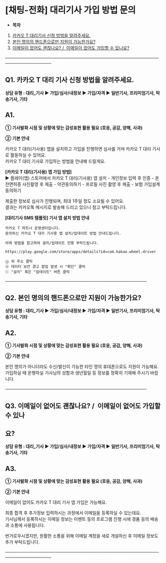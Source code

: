 # [채팅-전화] 대리기사 가입 방법 문의

* **목차**

1. [카카오 T 대리기사 신청 방법을 알려주세요.](#01HXTQ7E93DAQKJNVBZ62JKQSN)
2. [본인 명의의 핸드폰으로만 지원이 가능한가요?](#01HT1YRGEB0ZW5DYMMMCANDY34)
3. [이메일이 없어도 괜찮나요? /  이메일이 없어도 가입할 수 있나요?](#01HTPED4PGSS8MZTWP1HFF0H0Z)

─────────────────────────────────────────────────────────────────

**Q1.** **카카오 T 대리 기사 신청 방법을 알려주세요.**
-------------------------------------

****상담 유형 : 대리\_기사 ▶ 가입/심사/내정보 ▶ 가입/자격 ▶ 일반기사, 프리미엄기사, 탁송기사, 기타****

**A1.**
-------

**① 기사****발화 시점 및 상황에 맞는 감성표현 활용 필요 (호응, 공감, 양해, 사과)******

**② 기본 안내**

카카오 T 대리(기사용) 앱을 설치하고 가입을 진행하면 심사를 거쳐 카카오 T 대리 기사로 활동하실 수 있어요.  
카카오 T 대리 기사로 가입하는 방법을 안내해 드릴게요.

**[카카오 T 대리(기사용) 앱 가입 방법]**  
▶ 플레이(앱) 스토어에서 카카오 T 대리(기사용) 앱 설치 - 개인정보 입력 후 인증 - 운전면허증 사진촬영 후 제출 - 약관동의하기 - 프로필 사진 촬영 후 제출 - 보험 가입설계 동의하기

제출한 정보로 심사가 진행되며, 최대 1주일 정도 소요될 수 있어요.  
결과는 카카오톡 메시지로 발송해 드리고 있으니 참고 부탁드립니다.

**[대리기사 SMS 템플릿] 기사 앱 설치 방법 안내**

```
카카오 T 파트너 운영센터입니다.  
문의하신 카카오 T 대리 기사용 앱 설치/업데이트 방법 안내드립니다.  
  
아래 방법을 참고하여 설치/업데이트 진행 부탁드립니다.  
  
https://play.google.com/store/apps/details?id=com.kakao.wheel.driver  
  
ⓐ 위 주소 클릭  
ⓑ 데이터 보안 경고 팝업 발생 시 "확인" 클릭  
ⓒ "설치" 혹은 "업데이트" 버튼 클릭
```

──────────────────────────────────────────────

**Q2. 본인 명의의 핸드폰으로만 지원이 가능한가요?**
--------------------------------

****상담 유형 : 대리\_기사 ▶ 가입/심사/내정보 ▶ 가입/자격 ▶ 일반기사, 프리미엄기사, 탁송기사, 기타****

**A2.**
-------

**① 기사****발화 시점 및 상황에 맞는 감성표현 활용 필요 (호응, 공감, 양해, 사과)******

**② 기본 안내**

본인 명의가 아니더라도 수신/발신이 가능한 타인 명의 휴대폰으로도 지원이 가능해요.  
가입하실 때 운행하실 기사님의 성함과 생년월일 등 정보를 정확히 기재해 주시기 바랍니다.

──────────────────────────────────────────────

**Q3.** **이메일이 없어도 괜찮나요? /  이메일이 없어도 가입할 수 있나**
-----------------------------------------------

**요?**
------

****상담 유형 : 대리\_기사 ▶ 가입/심사/내정보 ▶ 가입/자격 ▶ 일반기사, 프리미엄기사, 탁송기사, 기타****

**A3.**
-------

**① 기사****발화 시점 및 상황에 맞는 감성표현 활용 필요 (호응, 공감, 양해, 사과)******

**② 기본 안내**

이메일이 없어도 카카오 T 대리 기사 앱 가입은 가능해요.

최종 합격 후 추가정보 입력하시는 과정에서 이메일을 등록하실 수 있는데요.  
기사님께서 등록하시는 이메일 정보는 이벤트 등의 프로그램 진행 시에 경품 등의 배송과 소통에 사용됩니다.

번거로우시겠지만, 원활한 소통을 위해 이메일 계정을 새로 개설하신 후 이메일 정보도 추가 부탁드립니다.

─────────────────────────────────────────────────────────────────
